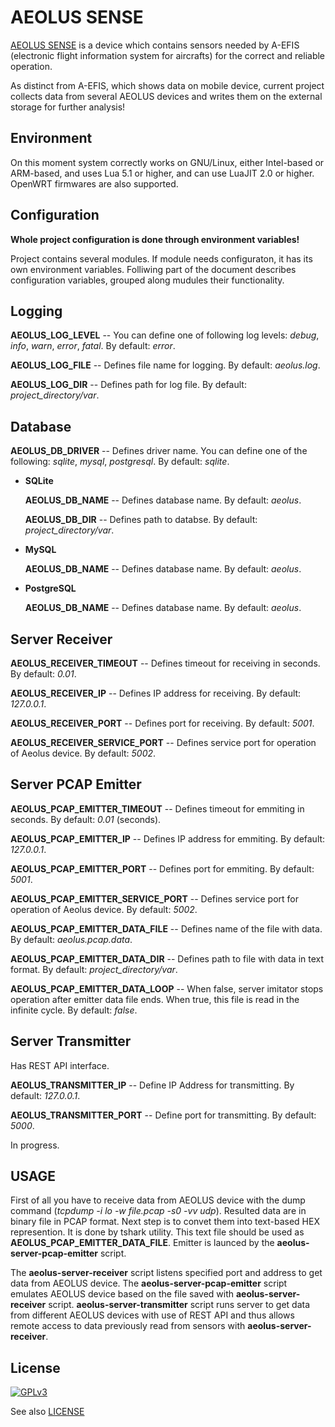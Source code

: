AEOLUS SENSE
======

[AEOLUS SENSE](http://www.talosavionics.com/aeolus-sense/) is a device which contains sensors needed by A-EFIS (electronic flight information system for aircrafts) for the correct and reliable operation.

As distinct from A-EFIS, which shows data on mobile device, current project collects data from several AEOLUS devices and writes them on the external storage for further analysis!


Environment
-------

On this moment system correctly works on GNU/Linux, either Intel-based or ARM-based, and uses Lua 5.1 or higher, and can use LuaJIT 2.0 or  higher.  OpenWRT firmwares are also supported.


Configuration
-------

**Whole project configuration is done through environment variables!**

Project contains several modules. If module needs configuraton, it has its own environment variables. Folliwing part of the document describes configuration variables, grouped along mudules their functionality.


Logging
-------

**AEOLUS_LOG_LEVEL** -- You can define one of following log levels: *debug*, *info*, *warn*, *error*, *fatal*. By default: *error*.

**AEOLUS_LOG_FILE** -- Defines file name for logging. By default: *aeolus.log*.

**AEOLUS_LOG_DIR** -- Defines path for log file. By default: *project_directory/var*.


Database
-------

**AEOLUS_DB_DRIVER** -- Defines driver name. You can define one of the following: *sqlite*, *mysql*, *postgresql*. By default: *sqlite*.


 * **SQLite**

    **AEOLUS_DB_NAME** -- Defines database name. By default: *aeolus*.

    **AEOLUS_DB_DIR** -- Defines path to databse. By default: *project_directory/var*.

 * **MySQL**

    **AEOLUS_DB_NAME** -- Defines database name. By default: *aeolus*.

 * **PostgreSQL**

    **AEOLUS_DB_NAME** -- Defines database name. By default: *aeolus*.


Server Receiver
-------

**AEOLUS_RECEIVER_TIMEOUT** -- Defines timeout for receiving in seconds. By default: *0.01*.

**AEOLUS_RECEIVER_IP** -- Defines IP address for receiving. By default: *127.0.0.1*.

**AEOLUS_RECEIVER_PORT** -- Defines port for receiving. By default: *5001*.

**AEOLUS_RECEIVER_SERVICE_PORT** -- Defines service port for operation of Aeolus device. By default: *5002*.


Server PCAP Emitter
-------

**AEOLUS_PCAP_EMITTER_TIMEOUT** -- Defines timeout for emmiting in seconds. By default: *0.01* (seconds).

**AEOLUS_PCAP_EMITTER_IP** -- Defines IP address for emmiting. By default: *127.0.0.1*.

**AEOLUS_PCAP_EMITTER_PORT** -- Defines port for emmiting. By default: *5001*.

**AEOLUS_PCAP_EMITTER_SERVICE_PORT** -- Defines service port for operation of Aeolus device. By default: *5002*.

**AEOLUS_PCAP_EMITTER_DATA_FILE** -- Defines name of the file with data. By default: *aeolus.pcap.data*.

**AEOLUS_PCAP_EMITTER_DATA_DIR** -- Defines path to file with data in text format. By default: *project_directory/var*.

**AEOLUS_PCAP_EMITTER_DATA_LOOP** -- When false, server imitator stops operation after emitter data file ends. When true, this file is read in the infinite cycle. By default: *false*.


Server Transmitter
-------

Has REST API interface.


**AEOLUS_TRANSMITTER_IP** -- Define IP Address for transmitting. By default: *127.0.0.1*.

**AEOLUS_TRANSMITTER_PORT** -- Define port for transmitting. By default: *5000*.

In progress.


USAGE
-------

First of all you have to receive data from AEOLUS device with the dump command (*tcpdump -i lo -w file.pcap -s0 -vv udp*).
Resulted data are in binary file in PCAP format. Next step is to convet them into text-based HEX represention. It is done by tshark utility. This text file should be used as **AEOLUS_PCAP_EMITTER_DATA_FILE**.
Emitter is launced by the **aeolus-server-pcap-emitter** script.

The **aeolus-server-receiver** script listens specified port and address to get data from AEOLUS device.
The **aeolus-server-pcap-emitter** script emulates AEOLUS device based on the file saved with **aeolus-server-receiver** script.
**aeolus-server-transmitter** script runs server to get data from different AEOLUS devices with use of REST API and thus allows remote access to data previously read from sensors with **aeolus-server-receiver**.


License
-------

[![GPLv3](http://www.gnu.org/graphics/gplv3-88x31.png)](http://www.gnu.org/licenses/gpl-3.0.txt)

See also [LICENSE](LICENSE)
